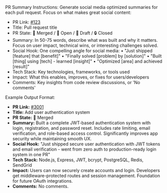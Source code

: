 PR Summary Instructions:
Generate social media optimized summaries for each pull request. Focus on what makes great social content:

- PR Link: [#123](https://github.com/owner/repo/pull/123)
- Title: Pull request title
- PR State: 🔀 Merged / 💬 Open / 📝 Draft / 🔒 Closed
- Summary: In 50-75 words, describe what was built and why it matters. Focus on user impact, technical wins, or interesting challenges solved.
- Social Hook: One compelling angle for social media:
  • "Just shipped [feature] that [benefit]"
  • "Finally solved [problem] by [solution]"
  • "Built [thing] using [tech] - learned [insight]"
  • "Optimized [area] and achieved [result]"
- Tech Stack: Key technologies, frameworks, or tools used
- Impact: What this enables, improves, or fixes for users/developers
- Comments: Key insights from code review discussions, or 'No comments'

Example Output Format:

- **PR Link:** [#3001](https://github.com/mygithuborg/myrepo/pull/3001)
- **Title:** Add user authentication system
- **PR State:** 🔀 Merged
- **Summary:** Built a complete JWT-based authentication system with login, registration, and password reset. Includes rate limiting, email verification, and role-based access control. Significantly improves app security while maintaining smooth UX.
- **Social Hook:** "Just shipped secure user authentication with JWT tokens and email verification - went from zero auth to production-ready login system in one PR"
- **Tech Stack:** Node.js, Express, JWT, bcrypt, PostgreSQL, Redis, SendGrid
- **Impact:** Users can now securely create accounts and login. Developers get middleware-protected routes and session management. Foundation for future OAuth integrations.
- **Comments:** No comments.
